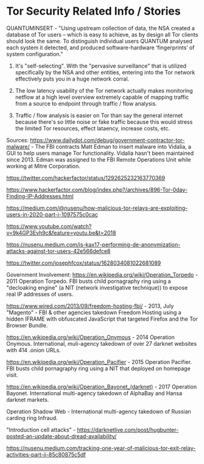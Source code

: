 # Tor Security Related Info / Stories

QUANTUMINSERT - "Using upstream collection of data, the NSA created a database of Tor users – which is easy to achieve, as by design all Tor clients should look the same. To distinguish individual users QUANTUM analysed each system it detected, and produced software-hardware ‘fingerprints’ of system configuration."

1) It's "self-selecting". With the "pervasive surveillance" that is utilized specifically by the NSA and other entities, entering into the Tor network effectively puts you in a huge network corral.  

2) The low latency usability of the Tor network actually makes monitoring netflow at a high level overview extremely capable of mapping traffic from a source to endpoint through traffic / flow analysis. 

3) Traffic / flow analysis is easier on Tor than say the general internet because there's so little noise or fake traffic because this would stress the limited Tor resources, effect lataency, increase costs, etc. 

Sources: 
https://www.dailydot.com/debug/government-contractor-tor-malware/ - The FBI contracts Matt Edman to insert malware into Vidalia, a GUI to help users manage Tor functionality. Vidalia hasn't been maintained since 2013. Edman was assigned to the FBI Remote Operations Unit while working at Mitre Corporation. 

https://twitter.com/hackerfactor/status/1292625232163770369

https://www.hackerfactor.com/blog/index.php?/archives/896-Tor-0day-Finding-IP-Addresses.html

https://medium.com/@nusenu/how-malicious-tor-relays-are-exploiting-users-in-2020-part-i-1097575c0cac

https://www.youtube.com/watch?v=9k4GP3Evh9c&feature=youtu.be&t=2018

https://nusenu.medium.com/is-kax17-performing-de-anonymization-attacks-against-tor-users-42e566defce8

https://twitter.com/josephfcox/status/1628034081022681089


Government Involvement:
https://en.wikipedia.org/wiki/Operation_Torpedo - 2011 Operation Torpedo. FBI busts child pornagraphy ring using a "decloaking engine" (a NIT (network investigative technique)) to expose real IP addresses of users. 

https://www.wired.com/2013/09/freedom-hosting-fbi/ - 2013, July "Magento" - FBI & other agencies takedown Freedom Hosting using a hidden IFRAME with obfuscated JavaScript that targeted Firefox and the Tor Browser Bundle.

https://en.wikipedia.org/wiki/Operation_Onymous - 2014 Operation Onymous. International, muli-agency takedown of over 27 darknet websites with 414 .onion URLs.

https://en.wikipedia.org/wiki/Operation_Pacifier - 2015 Operation Pacifier. FBI busts child pornagraphy ring using a NIT that deployed on homepage visit. 

https://en.wikipedia.org/wiki/Operation_Bayonet_(darknet) - 2017 Operation Bayonet. International multi-agency takedown of AlphaBay and Hansa darknet markets. 

Operation Shadow Web - International multi-agency takedown of Russian carding ring Infraud.


"Introduction cell attacks" - https://darknetlive.com/post/hugbunter-posted-an-update-about-dread-availability/

https://nusenu.medium.com/tracking-one-year-of-malicious-tor-exit-relay-activities-part-ii-85c80875c5df
